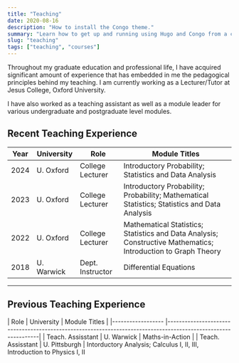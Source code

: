 ```yaml
---
title: "Teaching"
date: 2020-08-16
description: "How to install the Congo theme."
summary: "Learn how to get up and running using Hugo and Congo from a completely blank state. It's the best place to start if you're a new user."
slug: "teaching"
tags: ["teaching", "courses"]
---
```


Throughout my graduate education and professional life, I have acquired significant amount of experience that has embedded in me the pedagogical principles behind my teaching. I am currently working as a Lecturer/Tutor at Jesus College, Oxford University.

I have also worked as a teaching assistant as well as a module leader for various undergraduate and postgraduate level modules.


## Recent Teaching Experience

| Year | University | Role             | Module Titles                                                                                 |
|------|------------|------------------|-----------------------------------------------------------------------------------|
| 2024 | U. Oxford  | College Lecturer | Introductory Probability; Statistics and Data Analysis                                        |
| 2023 | U. Oxford  | College Lecturer | Introductory Probability; Probability; Mathematical Statistics; Statistics and Data Analysis  | 
| 2022 | U. Oxford  | College Lecturer | Mathematical Statistics; Statistics and Data Analysis; Constructive Mathematics; Introduction to Graph Theory  |
| 2018 | U. Warwick | Dept. Instructor | Differential Equations  |


<hr class="bold-line">

## Previous Teaching Experience

| Role              | University    | Module Titles                                                                                 |
|------------------ |---------------------------------------------------------------------------------------------------------------|
| Teach. Assisstant | U. Warwick    | Maths-in-Action |
| Teach. Assisstant | U. Pittsburgh | Intorductory Analysis; Calculus I, II, III, Introduction to Physics I, II


